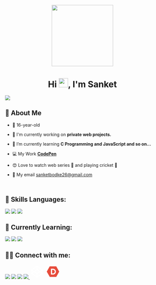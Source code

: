 <p align="center">
<a href="#"><img height="200" src="https://i.postimg.cc/HnpYDJK7/fbavatar-1630400713542-6838396234415066864.png" height="175px"/></a>
</p>

<h1 align="center">Hi <img src="https://raw.githubusercontent.com/MartinHeinz/MartinHeinz/master/wave.gif" width="30px">, I'm Sanket</h1>

<a href="https://github.com/Meghna-DAS/github-profile-views-counter">
    <img src="https://komarev.com/ghpvc/?username=sanketbodke">
</a>

## 🧐 About Me

- 👦 16-year-old

- 🔭 I'm currently working on **private web projects.**

- 🌱 I’m currently learning **C Programming and JavaScript and so on...**

- 💻 My Work **<a href="https://codepen.io/sanketbodke">CodePen</a>**

- 😍 Love to watch web series 🍿 and playing cricket 🏏

- 🚩 My email  <a href="mailto:sanketbodke26@gmail.com" target="_blank">sanketbodke26@gmail.com</a>

<br/>

## 🚀 Skills Languages:

<p align="left">   
    <img src="https://img.icons8.com/color/48/000000/html-5.png"/>
    <img src="https://img.icons8.com/color/48/000000/css3.png"/> 
    <img src="https://img.icons8.com/color/48/000000/bootstrap.png"/> 
</p>


## 📘 Currently Learning:
   <img src="https://img.icons8.com/color/48/000000/c-programming.png"/>
   <img src="https://img.icons8.com/color/48/000000/javascript--v1.png"/>
   <img src="https://img.icons8.com/color/48/000000/sass-avatar.png"/>
<p align="left">   
    
</p>


<p align="left">

## 🤝🏼 Connect with me:

<a href = "https://www.linkedin.com/in/sanket-bodake-995b5b205/"><img src="https://img.icons8.com/fluent/48/000000/linkedin.png"/></a>
<a href = "https://twitter.com/Sanket46171296"><img src="https://img.icons8.com/fluent/48/000000/twitter.png"/></a>
<a href = "https://www.instagram.com/imsanketbodke/"><img src="https://img.icons8.com/fluent/48/000000/instagram-new.png"/></a>
<a href = "https://www.facebook.com/sanket.bodke.35/"><img src="https://img.icons8.com/fluency/48/000000/facebook.png">
<a href = "https://codepen.io/sanketbodke"><svg xmlns="http://www.w3.org/2000/svg" x="0px" y="0px"
width="48" height="48"
viewBox="0 0 172 172"
style=" fill:#000000;"><g fill="none" fill-rule="nonzero" stroke="none" stroke-width="1" stroke-linecap="butt" stroke-linejoin="miter" stroke-miterlimit="10" stroke-dasharray="" stroke-dashoffset="0" font-family="none" font-weight="none" font-size="none" text-anchor="none" style="mix-blend-mode: normal"><path d="M0,172v-172h172v172z" fill="none"></path><g fill="#ffffff"><path d="M86,15.28516l-3.02344,2.01563l-64.5,43.16797l-2.35156,1.51172v48.03906l2.35156,1.51172l64.5,43.16797l3.02344,2.01563l3.02344,-2.01562l64.5,-43.16797l2.35156,-1.51172v-48.03906l-2.35156,-1.51172l-64.5,-43.16797zM80.625,31.74609v29.22656l-27.71484,18.64453l-21.66797,-14.61328zM91.375,31.74609l49.38281,33.25781l-21.66797,14.61328l-27.71484,-18.64453zM86,70.37891l23.34766,15.62109l-23.34766,15.62109l-23.34766,-15.62109zM26.875,74.91406l16.46094,11.08594l-16.46094,11.08594zM145.125,74.91406v22.17188l-16.46094,-11.08594zM53.07813,92.38281l27.54688,18.64453v29.22656l-49.38281,-33.25781zM118.92188,92.38281l21.83594,14.61328l-49.38281,33.25781v-29.22656z"></path></g></g></svg></a>
<a href = "https://dev.to/sanketbodake"><svg xmlns="http://www.w3.org/2000/svg" x="0px" y="0px"
width="48" height="48"
viewBox="0 0 172 172"
style=" fill:#000000;"><g fill="none" fill-rule="nonzero" stroke="none" stroke-width="1" stroke-linecap="butt" stroke-linejoin="miter" stroke-miterlimit="10" stroke-dasharray="" stroke-dashoffset="0" font-family="none" font-weight="none" font-size="none" text-anchor="none" style="mix-blend-mode: normal"><path d="M0,172v-172h172v172z" fill="none"></path><g fill="#e74c3c"><path d="M47.945,24.08l-34.69562,61.93344l35.59594,61.90656h75.20969l34.68219,-61.92l-34.68219,-61.92zM61.92,51.6h24.6175c18.71844,0 33.8625,15.38594 33.8625,34.4c0,19.01406 -15.14406,34.4 -33.8625,34.4h-24.6175zM75.68,65.36v41.28h10.32c11.38156,0 20.64,-9.25844 20.64,-20.64c0,-11.38156 -9.25844,-20.64 -20.64,-20.64z"></path></g></g></svg><a>
</p>
